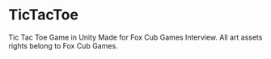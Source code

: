 # TicTacToe
Tic Tac Toe Game in Unity Made for Fox Cub Games Interview. All art assets rights belong to Fox Cub Games.
